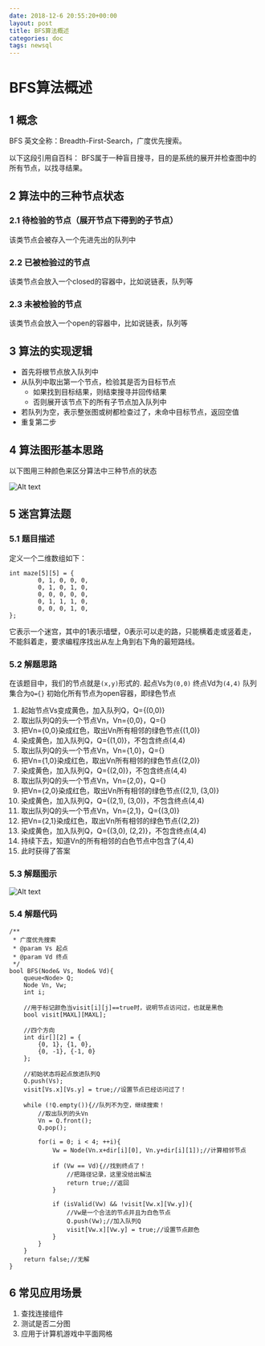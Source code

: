 ```yaml
---
date: 2018-12-6 20:55:20+00:00
layout: post
title: BFS算法概述
categories: doc
tags: newsql
---
```








# BFS算法概述
## 1 概念

BFS 英文全称：Breadth-First-Search，广度优先搜索。

以下这段引用自百科：
BFS属于一种盲目搜寻，目的是系统的展开并检查图中的所有节点，以找寻结果。

## 2 算法中的三种节点状态
### 2.1 待检验的节点（展开节点下得到的子节点） 
该类节点会被存入一个先进先出的队列中
### 2.2 已被检验过的节点
该类节点会放入一个closed的容器中，比如说链表，队列等
### 2.3 未被检验的节点
该类节点会放入一个open的容器中，比如说链表，队列等

## 3 算法的实现逻辑
- 首先将根节点放入队列中
- 从队列中取出第一个节点，检验其是否为目标节点
	- 如果找到目标结果，则结束搜寻并回传结果
	- 否则展开该节点下的所有子节点加入队列中
- 若队列为空，表示整张图或树都检查过了，未命中目标节点，返回空值
- 重复第二步

## 4 算法图形基本思路

以下图用三种颜色来区分算法中三种节点的状态


![Alt text](../image/bfs/bfs_1.jpg)

## 5 迷宫算法题

### 5.1 题目描述
定义一个二维数组如下：
```
int maze[5][5] = {
		0, 1, 0, 0, 0,
		0, 1, 0, 1, 0,
		0, 0, 0, 0, 0,
		0, 1, 1, 1, 0,
		0, 0, 0, 1, 0,
};
```
它表示一个迷宫，其中的1表示墙壁，0表示可以走的路，只能横着走或竖着走，不能斜着走，要求编程序找出从左上角到右下角的最短路线。
### 5.2 解题思路

在该题目中，我们的节点就是`(x,y)`形式的.
起点Vs为`(0,0)`
终点Vd为`(4,4)`
队列集合为`Q={}`
初始化所有节点为open容器，即绿色节点

1. 起始节点Vs变成黄色，加入队列Q，Q={(0,0)}
2. 取出队列Q的头一个节点Vn，Vn={0,0}，Q={}
3. 把Vn={0,0}染成红色，取出Vn所有相邻的绿色节点{(1,0)}
4. 染成黄色，加入队列Q，Q={(1,0)}，不包含终点(4,4)
5. 取出队列Q的头一个节点Vn，Vn={1,0}，Q={}
6. 把Vn={1,0}染成红色，取出Vn所有相邻的绿色节点{(2,0)}
7. 染成黄色，加入队列Q，Q={(2,0)}，不包含终点(4,4)
8. 取出队列Q的头一个节点Vn，Vn={2,0}，Q={}
9. 把Vn={2,0}染成红色，取出Vn所有相邻的绿色节点{(2,1), (3,0)}
10. 染成黄色，加入队列Q，Q={(2,1), (3,0)}，不包含终点(4,4)
11. 取出队列Q的头一个节点Vn，Vn={2,1}，Q={(3,0)}
12. 把Vn={2,1}染成红色，取出Vn所有相邻的绿色节点{(2,2)}
13. 染成黄色，加入队列Q，Q={(3,0), (2,2)}，不包含终点(4,4)
14. 持续下去，知道Vn的所有相邻的白色节点中包含了(4,4)
15. 此时获得了答案

### 5.3 解题图示

![Alt text](../image/bfs/bfs_2.png)


### 5.4 解题代码

```
/**
 * 广度优先搜索
 * @param Vs 起点
 * @param Vd 终点
 */
bool BFS(Node& Vs, Node& Vd){
	queue<Node> Q;
	Node Vn, Vw;
	int i;
 
	//用于标记颜色当visit[i][j]==true时，说明节点访问过，也就是黑色
	bool visit[MAXL][MAXL];
 
	//四个方向
	int dir[][2] = {
		{0, 1}, {1, 0},
		{0, -1}, {-1, 0}
	};
 
	//初始状态将起点放进队列Q
	Q.push(Vs);
	visit[Vs.x][Vs.y] = true;//设置节点已经访问过了！
 
	while (!Q.empty()){//队列不为空，继续搜索！
		//取出队列的头Vn
		Vn = Q.front();
		Q.pop();
 
		for(i = 0; i < 4; ++i){
			Vw = Node(Vn.x+dir[i][0], Vn.y+dir[i][1]);//计算相邻节点
 
			if (Vw == Vd){//找到终点了！
				//把路径记录，这里没给出解法
				return true;//返回
			}
 
			if (isValid(Vw) && !visit[Vw.x][Vw.y]){
				//Vw是一个合法的节点并且为白色节点
				Q.push(Vw);//加入队列Q
				visit[Vw.x][Vw.y] = true;//设置节点颜色
			}
		}
	}
	return false;//无解
}
```

## 6 常见应用场景
1. 查找连接组件
2. 测试是否二分图
3. 应用于计算机游戏中平面网格
